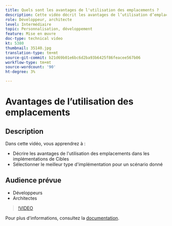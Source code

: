 ```yaml
---
title: Quels sont les avantages de l'utilisation des emplacements ?
description: Cette vidéo décrit les avantages de l’utilisation d’emplacements dans les implémentations Adobe Target. Regardez cette vidéo pour savoir comment sélectionner le meilleur type d'implémentation pour un scénario donné.
role: Développeur, architecte
level: Intermédiaire
topic: Personnalisation, développement
feature: Mise en œuvre
doc-type: technical video
kt: 5380
thumbnail: 35140.jpg
translation-type: tm+mt
source-git-commit: b21d69b01e6bc6d2ba93b6425f86feacee567b06
workflow-type: tm+mt
source-wordcount: '90'
ht-degree: 3%

---
```



# Avantages de l’utilisation des emplacements

## Description

Dans cette vidéo, vous apprendrez à :

* Décrire les avantages de l&#39;utilisation des emplacements dans les implémentations de Cibles
* Sélectionner le meilleur type d&#39;implémentation pour un scénario donné

## Audience prévue

* Développeurs
* Architectes

>[!VIDEO](https://video.tv.adobe.com/v/35140/?quality=12)

Pour plus d&#39;informations, consultez la [documentation](https://docs.adobe.com/content/help/en/target/using/implement-target/implementing-target.html).
